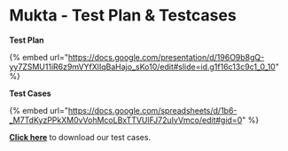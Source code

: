 # Mukta - Test Plan & Testcases

**Test Plan**

{% embed url="https://docs.google.com/presentation/d/196O9b8gQ-yy7ZSMU11iR6z9mVYfXlIqBaHajo_sKo10/edit#slide=id.g1f16c13c9c1_0_10" %}

**Test Cases**&#x20;

{% embed url="https://docs.google.com/spreadsheets/d/1b6-_M7TdKyzPPkXM0vVohMcoLBxTTVUlFJ72uIvVmco/edit#gid=0" %}

[**Click here**](https://docs.google.com/spreadsheets/d/1b6-\_M7TdKyzPPkXM0vVohMcoLBxTTVUlFJ72uIvVmco/edit#gid=0) to download our test cases.
